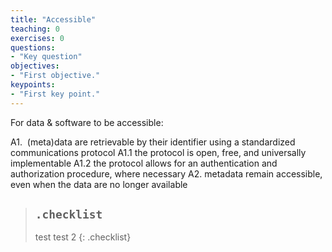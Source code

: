 ```yaml
---
title: "Accessible"
teaching: 0
exercises: 0
questions:
- "Key question"
objectives:
- "First objective."
keypoints:
- "First key point."
---
```



For data & software to be accessible:

A1.  (meta)data are retrievable by their identifier using a standardized communications protocol
A1.1 the protocol is open, free, and universally implementable
A1.2 the protocol allows for an authentication and authorization procedure, where necessary
A2. metadata remain accessible, even when the data are no longer available


> ## `.checklist`
> test
> test 2
{: .checklist}
